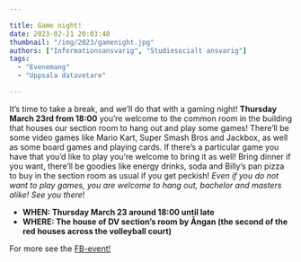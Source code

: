 ```yaml
---

title: Game night!
date: 2023-02-21 20:03:48
thumbnail: "/img/2023/gamenight.jpg"
authors: ["Informationsansvarig", "Studiesocialt ansvarig"]
tags: 
  - "Evenemang"
  - "Uppsala datavetare"

---
```

It’s time to take a break, and we’ll do that with a gaming night! **Thursday March 23rd from 18:00** you’re welcome to the common room in the building that houses our section room to hang out and play some games! There’ll be some video games like Mario Kart, Super Smash Bros and Jackbox, as well as some board games and playing cards. If there’s a particular game you have that you’d like to play you’re welcome to bring it as well! Bring dinner if you want, there’ll be goodies like energy drinks, soda and Billy’s pan pizza to buy in the section room as usual if you get peckish! *Even if you do not want to play games, you are welcome to hang out, bachelor and masters alike! See you there*!

* **WHEN: Thursday March 23 around 18:00 until late**
* **WHERE: The house of DV section’s room by Ångan (the second of the red houses across the volleyball court)**

For more see the [FB-event!](https://www.facebook.com/events/1370270000457376/?acontext=%7B%22event_action_history%22%3A[%7B%22mechanism%22%3A%22discovery_friends_tab%22%2C%22surface%22%3A%22bookmark%22%7D]%2C%22ref_notif_type%22%3Anull%7D)